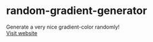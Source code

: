 # random-gradient-generator
Generate a very nice gradient-color randomly! <br/>
<a href="https://inancakduvan.github.io/random-gradient-generator"/> Visit website </a>

